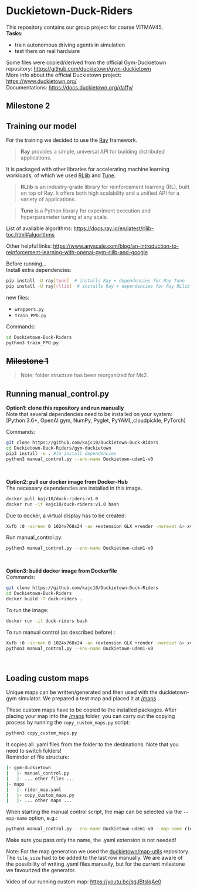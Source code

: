 # Duckietown-Duck-Riders
This repository contains our group project for course VITMAV45.  
**Tasks:**
- train autonomous driving agents in simulation
- test them on real hardware

Some files were copied/derived from the official Gym-Duckietown repository: https://github.com/duckietown/gym-duckietown  
More info about the official Duckietown project: https://www.duckietown.org/  
Documentations: https://docs.duckietown.org/daffy/


## <b>Milestone 2</b> 
## Training our model
For the training we decided to use the [Ray](https://docs.ray.io/en/latest/) framework.
>**Ray** provides a simple, universal API for building distributed applications.

It is packaged with other libraries for accelerating machine learning workloads, of which we used [RLlib](https://docs.ray.io/en/latest/rllib.html) and [Tune](https://docs.ray.io/en/master/tune/index.html).

>**RLlib** is an industry-grade library for reinforcement learning (RL), built on top of Ray. It offers both high scalability and a unified API for a variety of applications.

>**Tune** is a Python library for experiment execution and hyperparameter tuning at any scale.


List of available algorithms: https://docs.ray.io/en/latest/rllib-toc.html#algorithms

Other helpful links: https://www.anyscale.com/blog/an-introduction-to-reinforcement-learning-with-openai-gym-rllib-and-google

Before running...  
Install extra dependencies:
```bash
pip install -U ray[tune]  # installs Ray + dependencies for Ray Tune
pip install -U ray[rllib]  # installs Ray + dependencies for Ray RLlib
```

new files:
- `wrappers.py`
- `train_PPO.py`

Commands:
```bash
cd Duckietown-Duck-Riders
python3 train_PPO.py
```


## <del><b>Milestone 1</b></del>
>Note: folder structure has been reorganized for Ms2.
## Running manual_control.py

**Option1: clone this repository and run manually**
<br>Note that several dependencies need to be installed on your system:<br> [Python 3.6+, OpenAI gym, NumPy, Pyglet, PyYAML,cloudpickle, PyTorch]

Commands:
```bash
git clone https://github.com/kajc10/Duckietown-Duck-Riders
cd Duckietown-Duck-Riders/gym-duckietown
pip3 install -e . #to install dependencies
python3 manual_control.py --env-name Duckietown-udem1-v0
```
<br>

**Option2: pull our docker image from Docker-Hub**
<br>The necessary dependencies are installed in this image.
```bash
docker pull kajc10/duck-riders:v1.0
docker run -it kajc10/duck-riders:v1.0 bash
```
Due to docker, a virtual display has to be created:
```bash
Xvfb :0 -screen 0 1024x768x24 -ac +extension GLX +render -noreset &> xvfb.log & export DISPLAY=:0
```
Run manual_control.py:
```bash
python3 manual_control.py --env-name Duckietown-udem1-v0
```
<br>

**Option3: build docker image from Dockerfile**
<br>Commands:
```bash
git clone https://github.com/kajc10/Duckietown-Duck-Riders
cd Duckietown-Duck-Riders
docker build -t duck-riders .
```
To run the image:
```bash
docker run -it duck-riders bash
```
To run manual control (as described before) :
```bash
Xvfb :0 -screen 0 1024x768x24 -ac +extension GLX +render -noreset &> xvfb.log & export DISPLAY=:0
python3 manual_control.py --env-name Duckietown-udem1-v0
```
<br>

## Loading custom maps
Unique maps can be written/generated and then used with the duckietown-gym simulator.
We prepared a test map and placed it at [/maps](/maps) .

These custom maps have to be copied to the installed packages. 
After placing your map into the [/maps](/maps) folder, you can carry out the copying process by running the `copy_custom_maps.py` script:
```bash
python3 copy_custom_maps.py
```
 It copies all .yaml files from the folder to the destinations. Note that you need to switch folders! <br>Reminder of file structure:
 ```bash
|- gym-duckietown
|   |- manual_control.py
|   |- ... other files ...
|- maps
|   |- rider_map.yaml 
|   |- copy_custom_maps.py
|   |- ... other maps ...

 ```

When starting the manual control script, the map can be selected via the `--map-name` option, e.g.:
```bash
python3 manual_control.py --env-name Duckietown-udem1-v0 --map-name rider_map
```
Make sure you pass only the name, the .yaml extension is not needed!

Note: For the map generation we used the [duckietown/map-utils](https://github.com/duckietown/map-utils) repository. The `tile_size` had to be added to the last row manually. We are aware of the possibility of writing .yaml files manually, but for the current milestone we favourized the generator.

Video of our running custom map: https://youtu.be/sgJBtslqAe0
